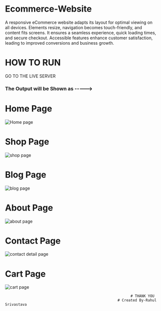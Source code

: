 # Ecommerce-Website
A responsive eCommerce website adapts its layout for optimal viewing on all devices. Elements resize, navigation becomes touch-friendly, and content fits screens. It ensures a seamless experience, quick loading times, and secure checkout. Accessible features enhance customer satisfaction, leading to improved conversions and business growth.

# HOW TO RUN

GO TO THE LIVE SERVER

### The Output will be Shown  as ----->

# Home Page

![Home page](https://github.com/RahulSrvst/Ecommerce-Website/assets/130776919/f9f756a0-7d76-40e7-8655-dc889953dbca)

# Shop Page
![shop page](https://github.com/RahulSrvst/Ecommerce-Website/assets/130776919/8349cf0a-f4e0-4ec2-ae28-389e171cf3de)


# Blog Page

![blog page](https://github.com/RahulSrvst/Ecommerce-Website/assets/130776919/d08e58a6-ebd2-44ed-8fce-eeda052b5d39)

# About Page
![about page](https://github.com/RahulSrvst/Ecommerce-Website/assets/130776919/984ce9c5-6670-4167-95de-3ae4308cff60)

# Contact Page

![contact detail page](https://github.com/RahulSrvst/Ecommerce-Website/assets/130776919/c7e3aab6-0634-42c5-bb26-3a843c1a0cc4)

# Cart Page

![cart page](https://github.com/RahulSrvst/Ecommerce-Website/assets/130776919/b7a778e2-9d3d-4ed5-abf0-ef9888248096)


                                                              # THANK YOU
                                                        # Created By-Rahul Srivastava
